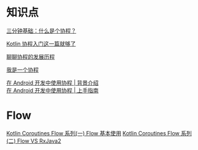 # 知识点

[三分钟基础：什么是个协程？](https://mp.weixin.qq.com/s/RKdpNCAwCVPjqMCWKdTVMQ)

[Kotlin 协程入门这一篇就够了](https://juejin.im/post/5d0afe0bf265da1b7152fb00)

[聊聊协程的发展历程](https://www.jianshu.com/p/cef5ddeb84ff)

[我是一个协程](https://mp.weixin.qq.com/s/ZmW5xlp5lKzofUTbcmnUMA)

[在 Android 开发中使用协程 | 背景介绍](https://mp.weixin.qq.com/s?__biz=MzAwODY4OTk2Mg==&mid=2652052998&idx=2&sn=18715a7e33b7f7a5878bd301e9f8f935&scene=21#wechat_redirect)  
[在 Android 开发中使用协程 | 上手指南](https://mp.weixin.qq.com/s/kPvWOCkMjYRKJSTX4I5VKg)

# Flow

[Kotlin Coroutines Flow 系列(一) Flow 基本使用](https://www.jianshu.com/p/fe1293e8f15c?hmsr=toutiao.io&utm_medium=toutiao.io&utm_source=toutiao.io)
[Kotlin Coroutines Flow 系列(二) Flow VS RxJava2
](https://www.jianshu.com/p/f2203227dabf)